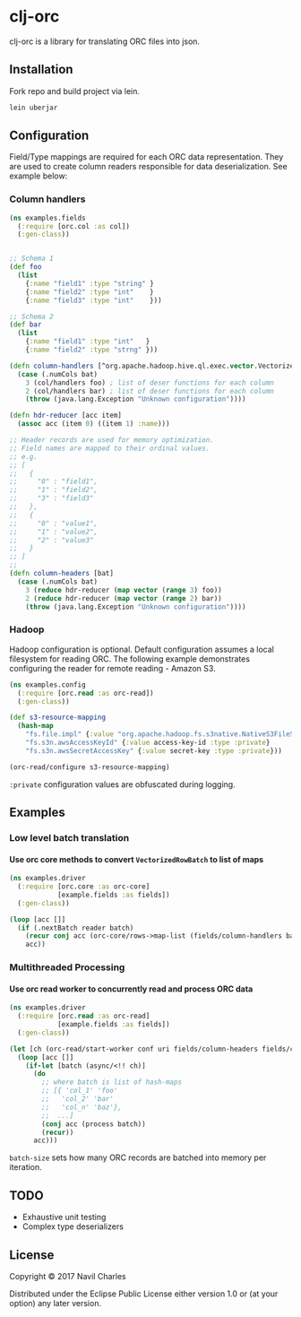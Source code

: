 # clj-orc

clj-orc is a library for translating ORC files into json.

## Installation

Fork repo and build project via lein.

```bash
lein uberjar
```

## Configuration

Field/Type mappings are required for each ORC data representation.  They are used to create column readers
responsible for data deserialization.  See example below:

### Column handlers
```clojure
(ns examples.fields
  (:require [orc.col :as col])
  (:gen-class))


;; Schema 1
(def foo
  (list
    {:name "field1" :type "string" }
    {:name "field2" :type "int"    }
    {:name "field3" :type "int"    }))

;; Schema 2
(def bar
  (list
    {:name "field1" :type "int"   }
    {:name "field2" :type "strng" }))

(defn column-handlers [^org.apache.hadoop.hive.ql.exec.vector.VectorizedRowBatch bat]
  (case (.numCols bat)
    3 (col/handlers foo) ; list of deser functions for each column
    2 (col/handlers bar) ; list of deser functions for each column
    (throw (java.lang.Exception "Unknown configuration"))))

(defn hdr-reducer [acc item]
  (assoc acc (item 0) ((item 1) :name)))

;; Header records are used for memory optimization.
;; Field names are mapped to their ordinal values.
;; e.g.
;; [
;;   {
;;     "0" : "field1",
;;     "1" : "field2",
;;     "3" : "field3"
;;   },
;;   {
;;     "0" : "value1",
;;     "1" : "value2",
;;     "2" : "value3"
;;   }
;; ]
;;
(defn column-headers [bat]
  (case (.numCols bat)
    3 (reduce hdr-reducer (map vector (range 3) foo))
    2 (reduce hdr-reducer (map vector (range 2) bar))
    (throw (java.lang.Exception "Unknown configuration"))))
```

### Hadoop
Hadoop configuration is optional.  Default configuration assumes a local filesystem for reading
ORC.  The following example demonstrates configuring the reader for remote reading - Amazon S3.

```clojure
(ns examples.config
  (:require [orc.read :as orc-read])
  (:gen-class))

(def s3-resource-mapping
  (hash-map
    "fs.file.impl" {:value "org.apache.hadoop.fs.s3native.NativeS3FileSystem"}
    "fs.s3n.awsAccessKeyId" {:value access-key-id :type :private}
    "fs.s3n.awsSecretAccessKey" {:value secret-key :type :private}))

(orc-read/configure s3-resource-mapping)
```
```:private``` configuration values are obfuscated during logging.

## Examples
### Low level batch translation
#### Use orc core methods to convert ```VectorizedRowBatch``` to list of maps
```clojure
(ns examples.driver
  (:require [orc.core :as orc-core]
            [example.fields :as fields])
  (:gen-class))

(loop [acc []]
  (if (.nextBatch reader batch)
    (recur conj acc (orc-core/rows->map-list (fields/column-handlers batch) batch))
    acc))
```

### Multithreaded Processing
#### Use orc read worker to concurrently read and process ORC data
```clojure
(ns examples.driver
  (:require [orc.read :as orc-read]
            [example.fields :as fields])
  (:gen-class))

(let [ch (orc-read/start-worker conf uri fields/column-headers fields/column-handlers batch-size)]
  (loop [acc []]
    (if-let [batch (async/<!! ch)]
      (do
        ;; where batch is list of hash-maps
        ;; [{ 'col_1' 'foo'
        ;;   'col_2' 'bar'
        ;;   'col_n' 'baz'},
        ;;  ...]
        (conj acc (process batch))
        (recur))
      acc)))
```
```batch-size``` sets how many ORC records are batched into memory per iteration.

## TODO
 * Exhaustive unit testing
 * Complex type deserializers

## License

Copyright © 2017 Navil Charles

Distributed under the Eclipse Public License either version 1.0 or (at
your option) any later version.
